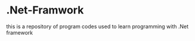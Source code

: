 # .Net-Framwork
this is a repository of program codes used to learn programming with .Net framework
